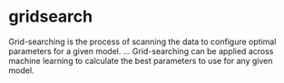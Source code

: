 # gridsearch
Grid-searching is the process of scanning the data to configure optimal parameters for a given model. ... Grid-searching can be applied across machine learning to calculate the best parameters to use for any given model.
